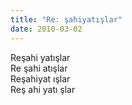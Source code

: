 ```yaml
---
title: "Re: şahiyatışlar"
date: 2010-03-02
---
```


Reşahi yatışlar\
 Re şahi atışlar\
 Reşahiyat ışlar\
 Reş ahi yatı şlar

